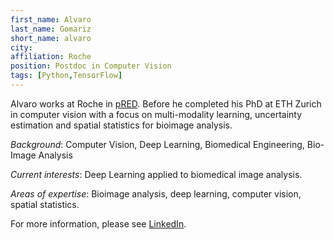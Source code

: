 ```yaml
---
first_name: Alvaro
last_name: Gomariz
short_name: alvaro
city: 
affiliation: Roche
position: Postdoc in Computer Vision
tags: [Python,TensorFlow]
---
```


Alvaro works at Roche in [pRED](https://www.roche.com/innovation/structure/pred/).
Before he completed his PhD at ETH Zurich in computer vision with a focus on multi-modality learning, uncertainty estimation and spatial statistics for bioimage analysis. 

*Background*: Computer Vision, Deep Learning, Biomedical Engineering, Bio-Image Analysis
 
*Current interests*: Deep Learning applied to biomedical image analysis.  

*Areas of expertise*: Bioimage analysis, deep learning, computer vision, spatial statistics.  


For more information, please see [LinkedIn](https://www.linkedin.com/in/alvarogomariz/). 
